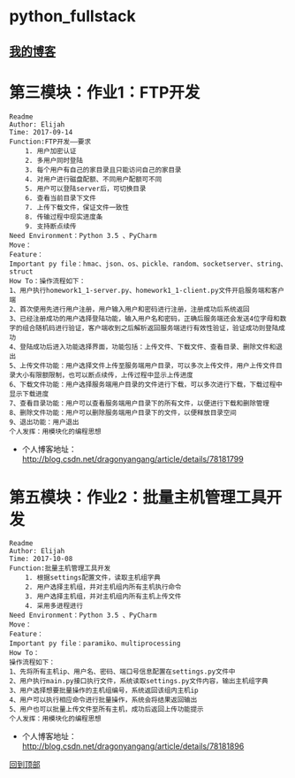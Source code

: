 # python_fullstack
## [我的博客](http://blog.csdn.net/dragonyangang "我的博客")

# 第三模块：作业1：FTP开发
    Readme
    Author: Elijah
    Time: 2017-09-14
    Function:FTP开发——要求
        1. 用户加密认证
        2. 多用户同时登陆
        3. 每个用户有自己的家目录且只能访问自己的家目录
        4. 对用户进行磁盘配额、不同用户配额可不同
        5. 用户可以登陆server后，可切换目录
        6. 查看当前目录下文件
        7. 上传下载文件，保证文件一致性
        8. 传输过程中现实进度条
        9. 支持断点续传
    Need Environment：Python 3.5 、PyCharm
    Move：
    Feature：
    Important py file：hmac、json、os、pickle、random、socketserver、string、struct
    How To：操作流程如下：
    1、用户执行homework1_1-server.py、homework1_1-client.py文件开启服务端和客户端
    2、首次使用先进行用户注册，用户输入用户和密码进行注册，注册成功后系统返回
    3、已经注册成功的用户选择登陆功能，输入用户名和密码，正确后服务端还会发送4位字母和数字的组合随机码进行验证，客户端收到之后解析返回服务端进行有效性验证，验证成功则登陆成功
    4、登陆成功后进入功能选择界面，功能包括：上传文件、下载文件、查看目录、删除文件和退出
    5、上传文件功能：用户选择文件上传至服务端用户目录，可以多次上传文件，用户上传文件目录大小有限额限制，也可以断点续传，上传过程中显示上传进度
    6、下载文件功能：用户选择服务端用户目录的文件进行下载，可以多次进行下载，下载过程中显示下载进度
    7、查看目录功能：用户可以查看服务端用户目录下的所有文件，以便进行下载和删除管理
    8、删除文件功能：用户可以删除服务端用户目录下的文件，以便释放目录空间
    9、退出功能：用户退出
    个人发挥：用模块化的编程思想
- 个人博客地址：http://blog.csdn.net/dragonyangang/article/details/78181799

# 第五模块：作业2：批量主机管理工具开发
    Readme
    Author: Elijah
    Time: 2017-10-08
    Function:批量主机管理工具开发
        1. 根据settings配置文件，读取主机组字典
        2. 用户选择主机组，并对主机组内所有主机执行命令
        3. 用户选择主机组，并对主机组内所有主机上传文件
        4. 采用多进程进行
    Need Environment：Python 3.5 、PyCharm
    Move：
    Feature：
    Important py file：paramiko、multiprocessing
    How To：
    操作流程如下：
    1、先将所有主机ip、用户名、密码、端口号信息配置在settings.py文件中
    2、用户执行main.py接口执行文件，系统读取settings.py文件内容，输出主机组字典
    3、用户选择想要批量操作的主机组编号，系统返回该组内主机ip
    4、用户可以执行相应命令进行批量操作，系统会将结果返回输出
    5、用户也可以批量上传文件至所有主机，成功后返回上传功能提示
    个人发挥：用模块化的编程思想
- 个人博客地址：http://blog.csdn.net/dragonyangang/article/details/78181896

[回到顶部](#readme)
